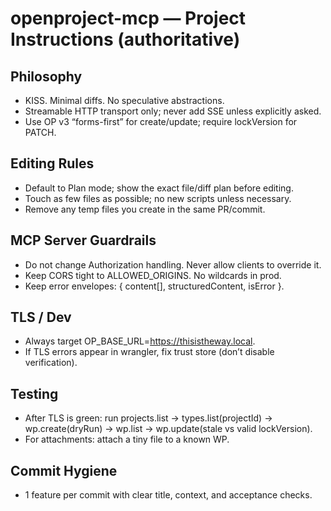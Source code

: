# openproject-mcp — Project Instructions (authoritative)

## Philosophy
- KISS. Minimal diffs. No speculative abstractions.
- Streamable HTTP transport only; never add SSE unless explicitly asked.
- Use OP v3 “forms-first” for create/update; require lockVersion for PATCH.

## Editing Rules
- Default to Plan mode; show the exact file/diff plan before editing.
- Touch as few files as possible; no new scripts unless necessary.
- Remove any temp files you create in the same PR/commit.

## MCP Server Guardrails
- Do not change Authorization handling. Never allow clients to override it.
- Keep CORS tight to ALLOWED_ORIGINS. No wildcards in prod.
- Keep error envelopes: { content[], structuredContent, isError }.

## TLS / Dev
- Always target OP_BASE_URL=https://thisistheway.local.
- If TLS errors appear in wrangler, fix trust store (don’t disable verification).

## Testing
- After TLS is green: run projects.list → types.list(projectId) → wp.create(dryRun) → wp.list → wp.update(stale vs valid lockVersion).
- For attachments: attach a tiny file to a known WP.

## Commit Hygiene
- 1 feature per commit with clear title, context, and acceptance checks.
